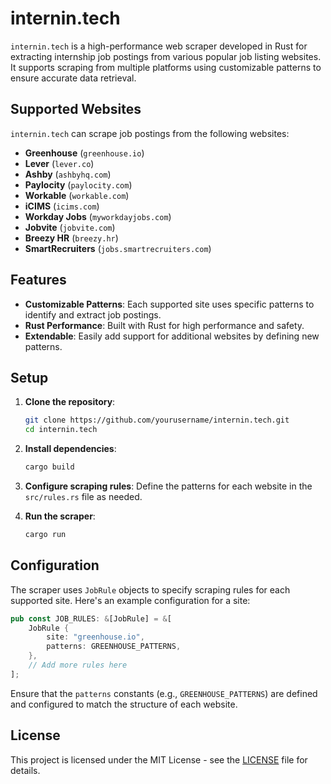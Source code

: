 # internin.tech

`internin.tech` is a high-performance web scraper developed in Rust for extracting internship job postings from various popular job listing websites. It supports scraping from multiple platforms using customizable patterns to ensure accurate data retrieval.

## Supported Websites

`internin.tech` can scrape job postings from the following websites:

- **Greenhouse** (`greenhouse.io`)
- **Lever** (`lever.co`)
- **Ashby** (`ashbyhq.com`)
- **Paylocity** (`paylocity.com`)
- **Workable** (`workable.com`)
- **iCIMS** (`icims.com`)
- **Workday Jobs** (`myworkdayjobs.com`)
- **Jobvite** (`jobvite.com`)
- **Breezy HR** (`breezy.hr`)
- **SmartRecruiters** (`jobs.smartrecruiters.com`)

## Features

- **Customizable Patterns**: Each supported site uses specific patterns to identify and extract job postings.
- **Rust Performance**: Built with Rust for high performance and safety.
- **Extendable**: Easily add support for additional websites by defining new patterns.

## Setup

1. **Clone the repository**:
   ```sh
   git clone https://github.com/yourusername/internin.tech.git
   cd internin.tech
   ```

2. **Install dependencies**:
   ```sh
   cargo build
   ```

3. **Configure scraping rules**: Define the patterns for each website in the `src/rules.rs` file as needed.

4. **Run the scraper**:
   ```sh
   cargo run
   ```

## Configuration

The scraper uses `JobRule` objects to specify scraping rules for each supported site. Here's an example configuration for a site:

```rust
pub const JOB_RULES: &[JobRule] = &[
    JobRule {
        site: "greenhouse.io",
        patterns: GREENHOUSE_PATTERNS,
    },
    // Add more rules here
];
```

Ensure that the `patterns` constants (e.g., `GREENHOUSE_PATTERNS`) are defined and configured to match the structure of each website.

## License

This project is licensed under the MIT License - see the [LICENSE](LICENSE) file for details.
